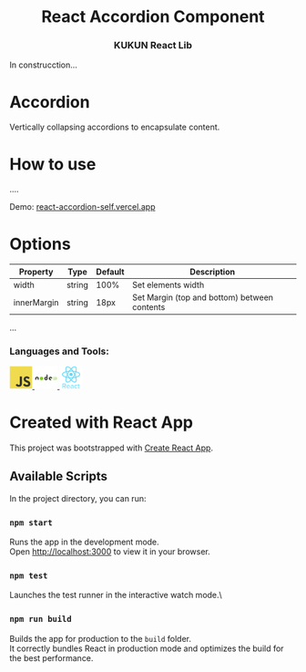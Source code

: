<h1 align="center">React Accordion Component</h1>
<h3 align="center">KUKUN React Lib</h3>

In construcction...

# Accordion

Vertically collapsing accordions to encapsulate content.

# How to use

....

Demo: [react-accordion-self.vercel.app](http://react-accordion-self.vercel.app/)

# Options

|   Property    |      Type     |    Default    |  Description  |
| ------------- | ------------- | ------------- | ------------- |
| width         | string        | 100%          | Set elements width |
| innerMargin   | string        | 18px          | Set Margin (top and bottom) between contents|

...

<h3 align="left">Languages and Tools:</h3>
<p align="left"> <a href="https://developer.mozilla.org/en-US/docs/Web/JavaScript" target="_blank" rel="noreferrer"> <img src="https://raw.githubusercontent.com/devicons/devicon/master/icons/javascript/javascript-original.svg" alt="javascript" width="40" height="40"/> </a> <a href="https://nodejs.org" target="_blank" rel="noreferrer"> <img src="https://raw.githubusercontent.com/devicons/devicon/master/icons/nodejs/nodejs-original-wordmark.svg" alt="nodejs" width="40" height="40"/> </a> <a href="https://reactjs.org/" target="_blank" rel="noreferrer"> <img src="https://raw.githubusercontent.com/devicons/devicon/master/icons/react/react-original-wordmark.svg" alt="react" width="40" height="40"/> </a> </p>

# Created with React App

This project was bootstrapped with [Create React App](https://github.com/facebook/create-react-app).

## Available Scripts

In the project directory, you can run:

### `npm start`

Runs the app in the development mode.\
Open [http://localhost:3000](http://localhost:3000) to view it in your browser.

### `npm test`

Launches the test runner in the interactive watch mode.\

### `npm run build`

Builds the app for production to the `build` folder.\
It correctly bundles React in production mode and optimizes the build for the best performance.
